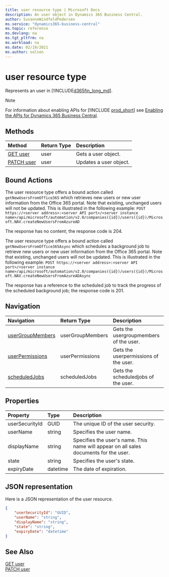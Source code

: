 ```yaml
---
title: user resource type | Microsoft Docs
description: An user object in Dynamics 365 Business Central.
author: SusanneWindfeldPedersen
ms.service: "dynamics365-business-central"
ms.topic: reference
ms.devlang: na
ms.tgt_pltfrm: na
ms.workload: na
ms.date: 02/19/2021
ms.author: solsen
---
```


# user resource type

<!-- START>DO_NOT_EDIT -->
<!-- IMPORTANT:Do not edit any of the content between here and the END>DO_NOT_EDIT. -->
Represents an user in [!INCLUDE[d365fin_long_md](../../includes/d365fin_long_md.md)].

> [!NOTE]
> For information about enabling APIs for [!INCLUDE [prod_short](../../includes/prod_short.md)] see [Enabling the APIs for Dynamics 365 Business Central](dynamics-nav/api-reference/v2.0/enabling-apis-for-dynamics-nav).


## Methods

| Method | Return Type|Description |
|:--------------------|:-----------|:-------------------------|
|[GET user](../api/dynamics_user_get.md)|user|Gets a user object.|
|[PATCH user](../api/dynamics_user_update.md)|user|Updates a user object.|

## Bound Actions

The user resource type offers a bound action called `getNewUsersFromOffice365` which retrieves new users or new user information from the Office 365 portal. Note that existing, unchanged users will not be updated.
This is illustrated in the following example:
`POST https://<server address>:<server API port>/<server instance name>/api/microsoft/automation/v2.0/companies({id})/users({id})/Microsoft.NAV.createNewUsersFromAzureAD`

The response has no content; the response code is 204.

The user resource type offers a bound action called `getNewUsersFromOffice365Async` which schedules a background job to retrieve new users or new user information from the Office 365 portal. Note that existing, unchanged users will not be updated.
This is illustrated in the following example:
`POST https://<server address>:<server API port>/<server instance name>/api/microsoft/automation/v2.0/companies({id})/users({id})/Microsoft.NAV.createNewUsersFromAzureADAsync`

The response has a reference to the scheduled job to track the progress of the scheduled background job; the response code is 201.

## Navigation

| Navigation |Return Type| Description |
|:----------|:----------|:-----------------|
|[userGroupMembers](dynamics_usergroupmember.md)|userGroupMembers |Gets the usergroupmembers of the user.|
|[userPermissions](dynamics_userpermission.md)|userPermissions |Gets the userpermissions of the user.|
|[scheduledJobs](dynamics_scheduledjob.md)|scheduledJobs |Gets the scheduledjobs of the user.|

## Properties

| Property           | Type   |Description     |
|:-------------------|:-------|:---------------|
|userSecurityId|GUID|The unique ID of the user security.|
|userName|string|Specifies the user name.|
|displayName|string|Specifies the user's name. This name will appear on all sales documents for the user.|
|state|string|Specifies the user's state.|
|expiryDate|datetime|The date of expiration.|

## JSON representation

Here is a JSON representation of the user resource.


```json
{
    "userSecurityId": "GUID",
    "userName": "string",
    "displayName": "string",
    "state": "string",
    "expiryDate": "datetime"
}
```
<!-- IMPORTANT: END>DO_NOT_EDIT -->

## See Also
[GET user](../api/dynamics_user_get.md)  
[PATCH user](../api/dynamics_user_update.md)  
